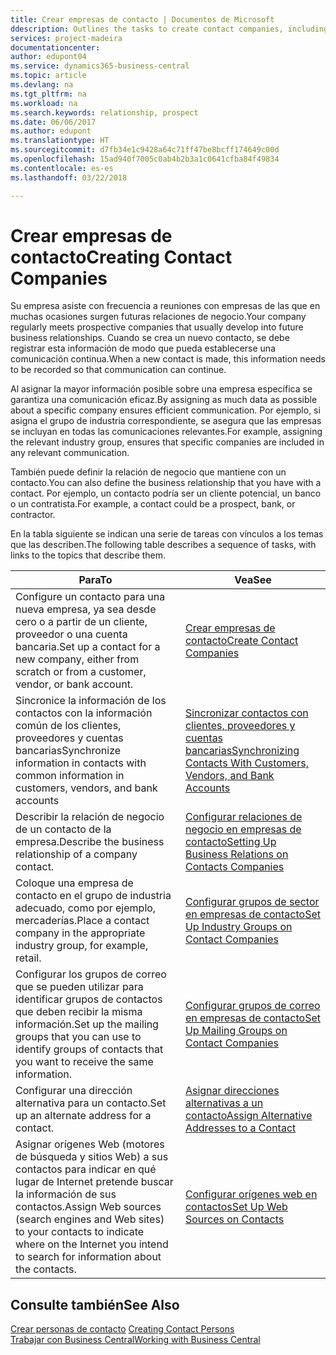 ```yaml
---
title: Crear empresas de contacto | Documentos de Microsoft
ddescription: Outlines the tasks to create contact companies, including assigning relevant data about prospects and defining the business relationships you have with companies.
services: project-madeira
documentationcenter: 
author: edupont04
ms.service: dynamics365-business-central
ms.topic: article
ms.devlang: na
ms.tgt_pltfrm: na
ms.workload: na
ms.search.keywords: relationship, prospect
ms.date: 06/06/2017
ms.author: edupont
ms.translationtype: HT
ms.sourcegitcommit: d7fb34e1c9428a64c71ff47be8bcff174649c00d
ms.openlocfilehash: 15ad940f7005c0ab4b2b3a1c0641cfba84f49834
ms.contentlocale: es-es
ms.lasthandoff: 03/22/2018

---
```

# <a name="creating-contact-companies"></a><span data-ttu-id="7d30e-102">Crear empresas de contacto</span><span class="sxs-lookup"><span data-stu-id="7d30e-102">Creating Contact Companies</span></span>
<span data-ttu-id="7d30e-103">Su empresa asiste con frecuencia a reuniones con empresas de las que en muchas ocasiones surgen futuras relaciones de negocio.</span><span class="sxs-lookup"><span data-stu-id="7d30e-103">Your company regularly meets prospective companies that usually develop into future business relationships.</span></span> <span data-ttu-id="7d30e-104">Cuando se crea un nuevo contacto, se debe registrar esta información de modo que pueda establecerse una comunicación continua.</span><span class="sxs-lookup"><span data-stu-id="7d30e-104">When a new contact is made, this information needs to be recorded so that communication can continue.</span></span>

<span data-ttu-id="7d30e-105">Al asignar la mayor información posible sobre una empresa específica se garantiza una comunicación eficaz.</span><span class="sxs-lookup"><span data-stu-id="7d30e-105">By assigning as much data as possible about a specific company ensures efficient communication.</span></span> <span data-ttu-id="7d30e-106">Por ejemplo, si asigna el grupo de industria correspondiente, se asegura que las empresas se incluyan en todas las comunicaciones relevantes.</span><span class="sxs-lookup"><span data-stu-id="7d30e-106">For example, assigning the relevant industry group, ensures that specific companies are included in any relevant communication.</span></span>

<span data-ttu-id="7d30e-107">También puede definir la relación de negocio que mantiene con un contacto.</span><span class="sxs-lookup"><span data-stu-id="7d30e-107">You can also define the business relationship that you have with a contact.</span></span> <span data-ttu-id="7d30e-108">Por ejemplo, un contacto podría ser un cliente potencial, un banco o un contratista.</span><span class="sxs-lookup"><span data-stu-id="7d30e-108">For example, a contact could be a prospect, bank, or contractor.</span></span>

<span data-ttu-id="7d30e-109">En la tabla siguiente se indican una serie de tareas con vínculos a los temas que las describen.</span><span class="sxs-lookup"><span data-stu-id="7d30e-109">The following table describes a sequence of tasks, with links to the topics that describe them.</span></span>

| <span data-ttu-id="7d30e-110">Para</span><span class="sxs-lookup"><span data-stu-id="7d30e-110">To</span></span> | <span data-ttu-id="7d30e-111">Vea</span><span class="sxs-lookup"><span data-stu-id="7d30e-111">See</span></span> |
| --- | --- |
| <span data-ttu-id="7d30e-112">Configure un contacto para una nueva empresa, ya sea desde cero o a partir de un cliente, proveedor o una cuenta bancaria.</span><span class="sxs-lookup"><span data-stu-id="7d30e-112">Set up a contact for a new company, either from scratch or from a customer, vendor, or bank account.</span></span> |[<span data-ttu-id="7d30e-113">Crear empresas de contacto</span><span class="sxs-lookup"><span data-stu-id="7d30e-113">Create Contact Companies</span></span>](marketing-how-create-contact-companies.md) |
| <span data-ttu-id="7d30e-114">Sincronice la información de los contactos con la información común de los clientes, proveedores y cuentas bancarias</span><span class="sxs-lookup"><span data-stu-id="7d30e-114">Synchronize information in contacts with common information in customers, vendors, and bank accounts</span></span> |[<span data-ttu-id="7d30e-115">Sincronizar contactos con clientes, proveedores y cuentas bancarias</span><span class="sxs-lookup"><span data-stu-id="7d30e-115">Synchronizing Contacts With Customers, Vendors, and Bank Accounts</span></span>](marketing-synchronize-contacts-customers-vendors-bank-accounts.md) |
| <span data-ttu-id="7d30e-116">Describir la relación de negocio de un contacto de la empresa.</span><span class="sxs-lookup"><span data-stu-id="7d30e-116">Describe the business relationship of a company contact.</span></span> |[<span data-ttu-id="7d30e-117">Configurar relaciones de negocio en empresas de contacto</span><span class="sxs-lookup"><span data-stu-id="7d30e-117">Setting Up Business Relations on Contacts Companies</span></span>](marketing-business-relations.md) |
| <span data-ttu-id="7d30e-118">Coloque una empresa de contacto en el grupo de industria adecuado, como por ejemplo, mercaderías.</span><span class="sxs-lookup"><span data-stu-id="7d30e-118">Place a contact company in the appropriate industry group, for example, retail.</span></span> |[<span data-ttu-id="7d30e-119">Configurar grupos de sector en empresas de contacto</span><span class="sxs-lookup"><span data-stu-id="7d30e-119">Set Up Industry Groups on Contact Companies</span></span>](marketing-industry-groups.md) |
| <span data-ttu-id="7d30e-120">Configurar los grupos de correo que se pueden utilizar para identificar grupos de contactos que deben recibir la misma información.</span><span class="sxs-lookup"><span data-stu-id="7d30e-120">Set up the mailing groups that you can use to identify groups of contacts that you want to receive the same information.</span></span> |[<span data-ttu-id="7d30e-121">Configurar grupos de correo en empresas de contacto</span><span class="sxs-lookup"><span data-stu-id="7d30e-121">Set Up Mailing Groups on Contact Companies</span></span>](marketing-mailing-groups.md) |
| <span data-ttu-id="7d30e-122">Configurar una dirección alternativa para un contacto.</span><span class="sxs-lookup"><span data-stu-id="7d30e-122">Set up an alternate address for a contact.</span></span> |[<span data-ttu-id="7d30e-123">Asignar direcciones alternativas a un contacto</span><span class="sxs-lookup"><span data-stu-id="7d30e-123">Assign Alternative Addresses to a Contact</span></span>](marketing-how-assign-alternate-address.md) |
| <span data-ttu-id="7d30e-124">Asignar orígenes Web (motores de búsqueda y sitios Web) a sus contactos para indicar en qué lugar de Internet pretende buscar la información de sus contactos.</span><span class="sxs-lookup"><span data-stu-id="7d30e-124">Assign Web sources (search engines and Web sites) to your contacts to indicate where on the Internet you intend to search for information about the contacts.</span></span> |[<span data-ttu-id="7d30e-125">Configurar orígenes web en contactos</span><span class="sxs-lookup"><span data-stu-id="7d30e-125">Set Up Web Sources on Contacts</span></span>](marketing-web-sources.md) |

## <a name="see-also"></a><span data-ttu-id="7d30e-126">Consulte también</span><span class="sxs-lookup"><span data-stu-id="7d30e-126">See Also</span></span>
<span data-ttu-id="7d30e-127">[Crear personas de contacto](marketing-create-contact-persons.md) </span><span class="sxs-lookup"><span data-stu-id="7d30e-127">[Creating Contact Persons](marketing-create-contact-persons.md) </span></span>  
[<span data-ttu-id="7d30e-128">Trabajar con Business Central</span><span class="sxs-lookup"><span data-stu-id="7d30e-128">Working with Business Central</span></span>](ui-work-product.md)

